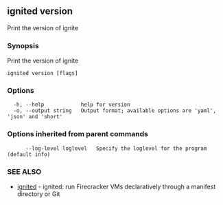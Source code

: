 ## ignited version

Print the version of ignite

### Synopsis

Print the version of ignite

```
ignited version [flags]
```

### Options

```
  -h, --help            help for version
  -o, --output string   Output format; available options are 'yaml', 'json' and 'short'
```

### Options inherited from parent commands

```
      --log-level loglevel   Specify the loglevel for the program (default info)
```

### SEE ALSO

* [ignited](ignited.md)	 - ignited: run Firecracker VMs declaratively through a manifest directory or Git

